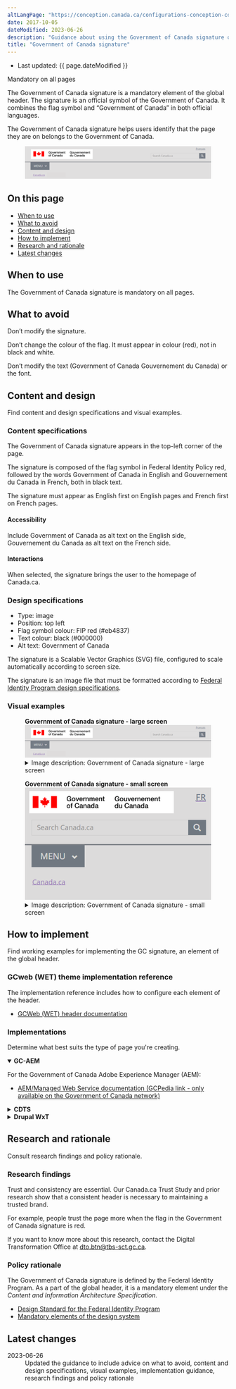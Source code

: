 ```yaml
---
altLangPage: "https://conception.canada.ca/configurations-conception-communes/fil-ariane.html"
date: 2017-10-05
dateModified: 2023-06-26
description: "Guidance about using the Government of Canada signature on Canada.ca. The signature is an official symbol of the Government of Canada. It always appears in the global header across Canada.ca."
title: "Government of Canada signature"
---
```

<div class="row">
  <div class="col-md-12 pull-left">
    <ul class="list-inline small mrgn-bttm-sm" id="list-inline-desktop-only">
      <li class="mrgn-rght-lg"> Last updated: {{ page.dateModified }}</li>
    </ul>
  </div>
</div>
<p><span class="label label-danger">Mandatory on all pages</span></p>
<p>The Government of Canada signature is a mandatory element of the global header. The signature is an official symbol of the Government of Canada. It combines the flag symbol and “Government of Canada” in both official languages.</p>
<p>The Government of Canada signature helps users identify that the page they are on belongs to the Government of Canada.</p>
<div class="pattern-demo mrgn-tp-lg">
  <figure class="mrgn-bttm-sm"><img src="../../images/01-sig-en.png" class="img-responsive" alt=""></figure>
</div>
<section>
  <h2>On this page</h2>
  <ul>
    <li><a href="#when">When to use</a></li>
    <li><a href="#avoid">What to avoid</a></li>
    <li><a href="#content">Content and design</a></li>
    <li><a href="#implementation">How to implement</a></li>
    <li><a href="#research">Research and rationale</a></li>
    <li><a href="#changes">Latest changes</a></li>
  </ul>
</section>
<h2 id="when">When to use</h2>
<p>The Government of Canada signature is mandatory on all pages.</p>
<h2 id="avoid">What to avoid</h2>
<p>Don’t modify the signature.</p>
<p>Don’t change the colour of the flag. It must appear in colour (red), not in black and white.</p>
<p>Don’t modify the text (Government of Canada Gouvernement du Canada) or the font.</p>
<h2 id="content">Content and design</h2>
<p>Find content and design specifications and visual examples.</p>
<h3>Content specifications</h3>
  <p>The Government of Canada signature appears in the top-left corner of the page.</p>
  <p>The signature is composed of the flag symbol in Federal Identity Policy red, followed by the words Government of Canada in English and Gouvernement du Canada in French, both in black text.</p>
  <p>The signature must appear as English first on English pages and French first on French pages.</p>
<h4>Accessibility</h4>
<p>Include Government of Canada as alt text on the English side, Gouvernement du Canada as alt text on the French side.</p>
<h4>Interactions</h4>
<p>When selected, the signature brings the user to the homepage of Canada.ca.</p>
<h3>Design specifications</h3>
<ul>
  <li>Type: image</li>
  <li>Position: top left</li>
  <li>Flag symbol colour: FIP red (#eb4837)</li>
  <li>Text colour: black (#000000)</li>
  <li>Alt text: Government of Canada</li>
</ul>
<p>The signature is a Scalable Vector Graphics (SVG) file, configured to scale automatically according to screen size.</p>
<p>The signature is an image file that must be formatted according to <a href="https://www.canada.ca/en/treasury-board-secretariat/services/government-communications/design-standard/colour-design-standard-fip.html">Federal Identity Program design specifications</a>.</p>
<h3>Visual examples</h3>
<div class="pattern-demo mrgn-tp-lg">
  <figure>
    <figcaption><b>Government of Canada signature - large screen</b></figcaption>
    <img src="../../images/01-sig-en.png" class="img-responsive" alt="">
    <details class="mrgn-tp-md">
      <summary class="wb-toggle small" data-toggle="{&quot;print&quot;:&quot;on&quot;}">Image description: Government of Canada signature - large screen</summary>
      <p class="mrgn-tp-lg">The Government of Canada signature is in the top-left corner of the website. It is composed of the flag symbol in red, followed by the words <strong>Government of Canada</strong> in English and <strong>Gouvernement du Canada</strong> in French, both in black text.</p>
    </details>
  </figure>
</div>
<div class="pattern-demo mrgn-tp-lg">
  <figure>
    <figcaption><b>Government of Canada signature - small screen</b></figcaption>
    <img src="../../images/01-sig-sm-en.png" class="img-responsive" alt="">
    <details class="mrgn-tp-md">
      <summary class="wb-toggle small" data-toggle="{&quot;print&quot;:&quot;on&quot;}">Image description: Government of Canada signature - small screen</summary>
      <p class="mrgn-tp-lg">The Government of Canada signature is in the top-left corner of the website. It is composed of the flag symbol in red, followed by the words <strong>Government of Canada</strong> in English and <strong>Gouvernement du Canada</strong> in French, both in black text.</p>
    </details>
  </figure>
</div>
<h2 id="implementation">How to implement</h2>
<p>Find working examples for implementing the GC signature, an element of the global header.</p>
<h3>GCweb (WET) theme implementation reference</h3>
<p>The implementation reference includes how to configure each element of the header.</p>
<ul>
  <li><a href="https://wet-boew.github.io/GCWeb/sites/header/header-docs-en.html">GCWeb (WET) header documentation</a></li>
</ul>
<h3>Implementations</h3>
<p>Determine what best suits the type of page you're creating.</p>
<div class="row">
  <div class="col-md-8">
    <div class="wb-tabs mrgn-tp-lg">
      <div class="tabpanels">
        <details id="004" open="open">
          <summary><strong>GC-AEM</strong></summary>
          <p class="mrgn-tp-lg">For the Government of Canada Adobe Experience Manager (AEM):</p>
          <ul>
            <li><a href="https://www.gcpedia.gc.ca/wiki/AEM_GC-specific_Documentation_6.5">AEM/Managed Web Service documentation (GCPedia link - only available on the Government of Canada network)</a></li>
          </ul>
        </details>
        <details id="005">
          <summary><strong>CDTS</strong></summary>
          <p class="mrgn-tp-lg">For the Centrally Deployed Templates Solution (CDTS):</p>
          <ul>
            <li><a href="https://cenw-wscoe.github.io/sgdc-cdts/docs/index-en.html">CDTS documentation</a></li>
          </ul>
        </details>
        <details id="006">
          <summary><strong>Drupal WxT</strong></summary>
          <p class="mrgn-tp-lg">For Drupal WxT:</p>
          <ul>
            <li><a href="https://drupalwxt.github.io/en/">Drupal WxT documentation</a></li>
          </ul>
        </details>
      </div>
    </div>
  </div>
</div>
<h2 id="research">Research and rationale</h2>
<p>Consult research findings and policy rationale.</p>
<h3>Research findings</h3>
<p>Trust and consistency are essential. Our Canada.ca Trust Study and prior research show that a consistent header is necessary to maintaining a trusted brand.</p>
<p>For example, people trust the page more when the flag in the Government of Canada signature is red.</p>
<p>If you want to know more about this research, contact the Digital Transformation Office at <a href="mailto:dto.btn@tbs-sct.gc.ca">dto.btn@tbs-sct.gc.ca</a>.</p>
<h3>Policy rationale</h3>
<p>The Government of Canada signature is defined by the Federal Identity Program. As a part of the global header, it is a mandatory element under the <cite>Content and Information Architecture Specification.</cite></p>
<ul>
  <li><a href="https://www.canada.ca/en/treasury-board-secretariat/services/government-communications/design-standard/colour-design-standard-fip.html">Design Standard for the Federal Identity Program</a></li>
  <li><a href="https://www.canada.ca/en/treasury-board-secretariat/services/government-communications/canada-content-information-architecture-specification/mandatory-elements.html">Mandatory elements of the design system</a></li>
</ul>
<h2 id="changes">Latest changes</h2>
<dl class="dl-horizontal">
  <dt>
    <time>2023-06-26</time>
  </dt>
  <dd>Updated the guidance to include advice on what to avoid, content and design specifications, visual examples, implementation guidance, research findings and policy rationale</dd>
</dl>
